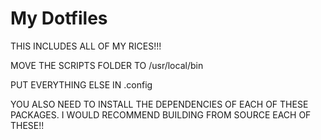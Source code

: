 # My Dotfiles

THIS INCLUDES ALL OF MY RICES!!!

MOVE THE SCRIPTS FOLDER TO /usr/local/bin

PUT EVERYTHING ELSE IN .config

YOU ALSO NEED TO INSTALL THE DEPENDENCIES OF EACH OF THESE PACKAGES. I WOULD RECOMMEND BUILDING FROM SOURCE EACH OF THESE!!
